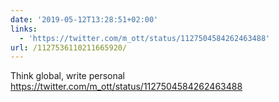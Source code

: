 ```yaml
---
date: '2019-05-12T13:28:51+02:00'
links:
  - 'https://twitter.com/m_ott/status/1127504584262463488'
url: /1127536110211665920/
---
```

Think global, write personal https://twitter.com/m_ott/status/1127504584262463488
